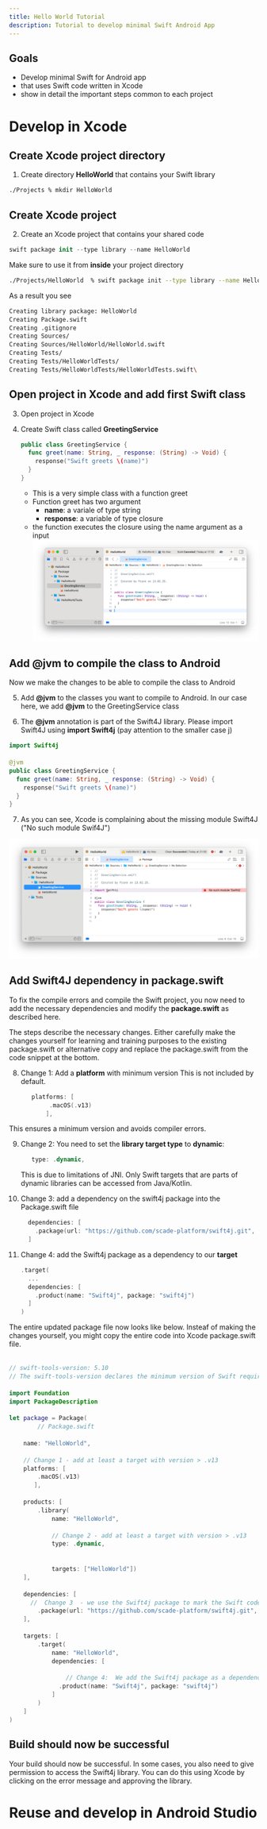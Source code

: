 ```yaml
---
title: Hello World Tutorial
description: Tutorial to develop minimal Swift Android App
---
```


## Goals
- Develop minimal Swift for Android app 
- that uses Swift code written in Xcode
- show in detail the important steps common to each project




# Develop in Xcode

## Create Xcode project directory
1. Create directory **HelloWorld** that contains your Swift library

```bash filename="Terminal"
./Projects % mkdir HelloWorld
```
## Create Xcode project 
2. Create an Xcode project that contains your shared code

```swift
swift package init --type library --name HelloWorld
```
Make sure to use it from  **inside** your project directory

```bash filename="Terminal"
./Projects/HelloWorld  % swift package init --type library --name HelloWorld
```
As a result you see

```bash filename="Terminal"
Creating library package: HelloWorld
Creating Package.swift
Creating .gitignore
Creating Sources/
Creating Sources/HelloWorld/HelloWorld.swift
Creating Tests/
Creating Tests/HelloWorldTests/
Creating Tests/HelloWorldTests/HelloWorldTests.swift\
```
## Open project in Xcode and add first Swift class

3. Open project in Xcode

4. Create Swift class called **GreetingService**

	```swift
	public class GreetingService {
	  func greet(name: String, _ response: (String) -> Void) {        
	    response("Swift greets \(name)")
	  }
	}
	```
	
	- This is a very simple class with a function greet
	- Function greet has two argument
		- **name**: a variale of type string
		- **response**: a variable of type closure 
	- the function executes the closure using the name argument as a input
![img](./../img/helloworld-xcode1.png)
## Add @jvm to compile the class to Android
Now we make the changes to be able to compile the class to Android

5. Add **@jvm** to the classes you want to compile to Android. In our case here, we add **@jvm** to the GreetingService class

6. The **@jvm** annotation is part of the Swift4J library. Please import Swift4J using **import Swift4j** (pay attention to the smaller case j)

```swift
import Swift4j

@jvm
public class GreetingService {
  func greet(name: String, _ response: (String) -> Void) {
    response("Swift greets \(name)")
  }
}
```
7. As you can see, Xcode is complaining about the missing module Swift4J ("No such module Swif4J")

![img](./../img/helloworld-xcode2.png)

## Add Swift4J dependency in package.swift
To fix the compile errors and compile the Swift project, you now need to add the necessary dependencies and modify the **package.swift** as described here.

The steps describe the necessary changes. Either carefully make the changes yourself for learning and training purposes to the existing package.swift or alternative copy and replace the package.swift from the code snippet at the bottom.

8. Change 1: Add a **platform** with minimum version
This is not included by default.

	```swift
	   platforms: [
	        .macOS(.v13)
	       ],
	```
This ensures a minimum version and avoids compiler errors. 

9. Change 2: You need to set the **library target type** to **dynamic**:

	```swift
	   type: .dynamic,
	```

	This is due to limitations of JNI. Only Swift targets that are parts of dynamic libraries can be accessed from Java/Kotlin.

10. Change 3: add a dependency on the swift4j package into the Package.swift file

	```swift
	  dependencies: [
	    .package(url: "https://github.com/scade-platform/swift4j.git", from: "1.0.0")
	  ]
	```
	
11. Change 4:  add the Swift4j package as a dependency to our **target**

	```swift
	.target(
	  ...
	  dependencies: [
	    .product(name: "Swift4j", package: "swift4j")              
	  ]
	)
	```

The entire updated package file now looks like below. Insteaf of making the changes yourself, you might copy the entire code into Xcode package.swift file.

```swift

// swift-tools-version: 5.10
// The swift-tools-version declares the minimum version of Swift required to build this package.
 
import Foundation
import PackageDescription
 
let package = Package(
        // Package.swift
 
    name: "HelloWorld",
    
    // Change 1 - add at least a target with version > .v13
    platforms: [
        .macOS(.v13)
       ],
    
    products: [
        .library(
            name: "HelloWorld",
            
            // Change 2 - add at least a target with version > .v13
            type: .dynamic,
            
            
            targets: ["HelloWorld"])
    ],
 
    dependencies: [
      //  Change 3  - we use the Swift4j package to mark the Swift code that should be available on Android as Java API
        .package(url: "https://github.com/scade-platform/swift4j.git", from: "1.2.1")
    ],
 
    targets: [
        .target(
            name: "HelloWorld",
            dependencies: [
             
                // Change 4:  We add the Swift4j package as a dependency to our target
              .product(name: "Swift4j", package: "swift4j")
            ]
        )
    ]
)
```

## Build should now be successful
Your build should now be successful. In some cases, you also need to give permission to access the Swift4j library. You can do this using Xcode by clicking on the error message and approving the library.



# Reuse and develop in Android Studio

## 









